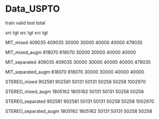 # Data_USPTO

  train			valid			test			total
  
  src		tgt		src		tgt		src		tgt
  
  MIT_mixed                 409035	409035	30000	30000	40000	40000	479035
  
  MIT_mixed_augm            818070	818070	30000	30000	40000	40000
  
  MIT_separated             409035	409035	30000	30000	40000	40000	479035
  
  MIT_separated_augm        818070	818070	30000	30000	40000	40000
  
  STEREO_mixed              902581	902581	50131	50131	50258	50258	1002970
  
  STEREO_mixed_augm         1805162	1805162	50131	50131	50258	50258
  
  STEREO_separated          902581	902581	50131	50131	50258	50258	1002970
  
  STEREO_separated_augm     1805162	1805162	50131	50131	50258	50258
  
